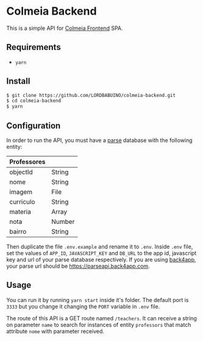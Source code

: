 # Colmeia Backend

This is a simple API for [Colmeia Frontend](https://github.com/LORDBABUINO/colmeia-frontend) SPA.

## Requirements

* `yarn`

## Install

```bash
$ git clone https://github.com/LORDBABUINO/colmeia-backend.git
$ cd colmeia-backend
$ yarn
```

## Configuration

In order to run the API, you must have a [parse](https://docs.parseplatform.org/js/guide/) database with the following entity:

| Professores          |        |
| -------------------- | ------ |
| objectId             | String |
| nome                 | String |
| imagem               | File   |
| curriculo            | String |
| materia              | Array  |
| nota                 | Number |
| bairro               | String |

Then duplicate the file `.env.example` and rename it to `.env`.
Inside `.env` file, set the values of `APP_ID`, `JAVASCRIPT_KEY` and `DB_URL` to the app id, javascript key and url of your parse database respectively. If you are using [back4app](https://www.back4app.com), your parse url should be  https://parseapi.back4app.com.

## Usage

You can run it by running `yarn start` inside it's folder.
The default port is `3333` but you change it changing the `PORT` variable in `.env` file.

The route of this API is a GET route named `/teachers`. It can receive a string on parameter `name` to search for instances of entity `professors` that match attribute `nome` with parameter received.
